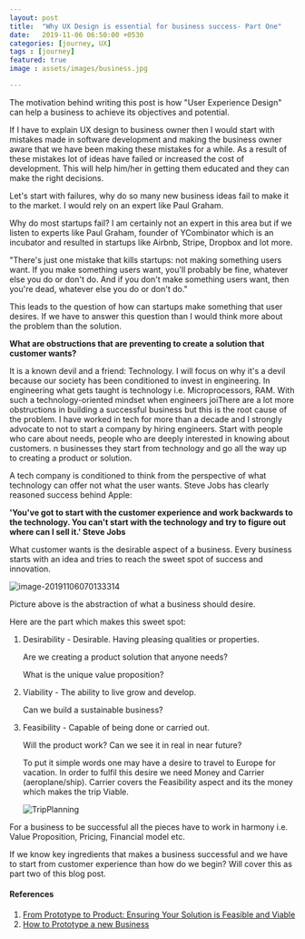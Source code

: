 ```yaml
---
layout: post
title:  "Why UX Design is essential for business success- Part One"
date:   2019-11-06 06:50:00 +0530
categories: [journey, UX]
tags : [journey]
featured: true
image : assets/images/business.jpg

---
```


The motivation behind writing this post is how "User Experience Design" can help a business to achieve its objectives and potential. 



If I have to explain UX design to business owner then I would start with mistakes made in software development and making the business owner aware that we have been making these mistakes for a while. As a result of these mistakes lot of ideas have failed or increased the cost of development.  This will help him/her in getting them educated and they can make the right decisions. 



Let's start with failures, why do so many new business ideas fail to make it to the market.  I would rely on an expert like Paul Graham. 



Why do most startups fail? I am certainly not an expert in this area but if we listen to experts like Paul Graham, founder of YCombinator which is an incubator and resulted in startups like Airbnb, Stripe, Dropbox and lot more. 

"There's just one mistake that kills startups: not making something users want. If you make something users want, you'll probably be fine, whatever else you do or don't do. And if you don't make something users want, then you're dead, whatever else you do or don't do."

This leads to the question of how can startups make something that user desires. If we have to answer this question than I would think more about the problem than the solution. 

**What are obstructions that are preventing to create a solution that customer wants?** 

It is a known devil and a friend: Technology.  I will focus on why it's a devil because our society has been conditioned to invest in engineering. In engineering what gets taught is technology i.e. Microprocessors, RAM. With such a technology-oriented mindset when engineers joiThere are a lot more obstructions in building a successful business but this is the root cause of the problem. I have worked in tech for more than a decade and I strongly advocate to not to start a company by hiring engineers. Start with people who care about needs, people who are deeply interested in knowing about customers. n businesses they start from technology and go all the way up to creating a product or solution. 

A tech company is conditioned to think from the perspective of what technology can offer not what the user wants. Steve Jobs has clearly reasoned success behind Apple:

**'You've got to start with the customer experience and work backwards to the technology. You can't start with the technology and try to figure out where can I sell it.' Steve Jobs**

What customer wants is the desirable aspect of a business.  Every business starts with an idea and tries to reach the sweet spot of success and innovation. 

![image-20191106070133314](../assets/images/business.jpg)

Picture above is the abstraction of what a business should desire. 

Here are the part which makes this sweet spot:

1. Desirability - Desirable. Having pleasing qualities or properties.

   Are we creating a product solution that anyone needs? 

   What is the unique value proposition?

2. Viability - The ability to live grow and develop.

   Can we build a sustainable business?

3. Feasibility - Capable of being done or carried out.

   Will the product work? Can we see it in real in near future?

   

   To put it simple words one may have a desire to travel to Europe for vacation.  In order to fulfil this desire we need Money and Carrier (aeroplane/ship).  Carrier covers the Feasibility aspect and its the money which makes the trip Viable.

   

   ![TripPlanning](/home/sumitgup/Dropbox/Blog/mysecondlife/assets/images/tripplanning.png)



For a business to be successful all the pieces have to work in harmony i.e. Value Proposition, Pricing, Financial model  etc.  

If we know key ingredients that makes a business successful and we have to start from customer experience than how do we begin? Will cover this as part two of this blog post.

#### References

1. [From Prototype to Product: Ensuring Your Solution is Feasible and Viable](https://www.interaction-design.org/literature/article/from-prototype-to-product-ensuring-your-solution-is-feasible-and-viable)
2. [How to Prototype a new Business](https://www.ideou.com/blogs/inspiration/how-to-prototype-a-new-business)

